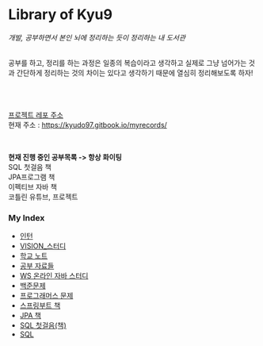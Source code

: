 # **Library of Kyu9**

_개발, 공부하면서 본인 뇌에 정리하는 듯이 정리하는 내 도서관_

<br>
공부를 하고, 정리를 하는 과정은 일종의 복습이라고 생각하고 실제로 그냥 넘어가는 것과 간단하게 정리하는 것의 차이는 있다고 생각하기 때문에 열심히 정리해보도록 하자!

<br><br><br>
[프로젝트 레포 주소](https://github.com/kyu9/MyBook)
<br>
현재 주소 : https://kyudo97.gitbook.io/myrecords/

<br>

**현재 진행 중인 공부목록 -> 항상 화이팅**<br>
SQL 첫걸음 책<br>
JPA프로그램 책<br>
이펙티브 자바 책<br>
코틀린 유튜브, 프로젝트<br>

### My Index
* [인턴](Intern_Study/README.md)
* [VISION\_스터디](vision\_study/README.md)
* [학교 노트](school\_note/README.md)
* [공부 자료들](undefined.md)
* [WS 온라인 자바 스터디](WhiteShip_Java_Study/README.md)
* [백준문제](baekjoon/README.md)
* [프로그래머스 문제](programmers/README.md)
* [스프링부트 책](SpringBoot_AWS_Book/README.md)
* [JPA 책](Java_ORM_JPA_Book/README.md)
* [SQL 첫걸음(책)](sql\_book/README.md)
* [SQL](SQL_Example/README.md)


<br><br><br><br><br><br><br><br><br><br><br><br>

